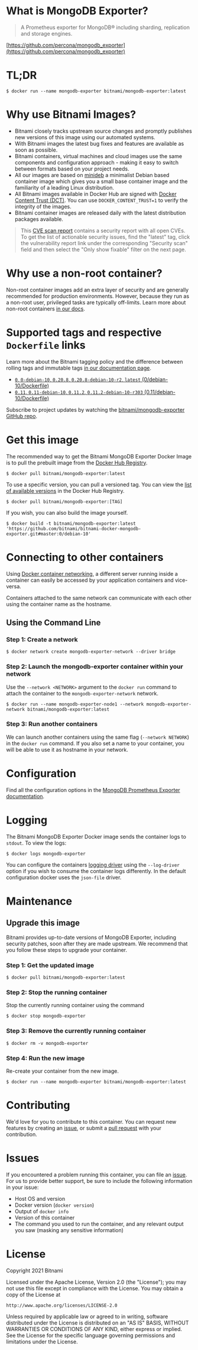 # What is MongoDB Exporter?

> A Prometheus exporter for MongoDB&reg; including sharding, replication and storage engines.

[https://github.com/percona/mongodb_exporter](https://github.com/percona/mongodb_exporter)

# TL;DR

```console
$ docker run --name mongodb-exporter bitnami/mongodb-exporter:latest
```

# Why use Bitnami Images?

* Bitnami closely tracks upstream source changes and promptly publishes new versions of this image using our automated systems.
* With Bitnami images the latest bug fixes and features are available as soon as possible.
* Bitnami containers, virtual machines and cloud images use the same components and configuration approach - making it easy to switch between formats based on your project needs.
* All our images are based on [minideb](https://github.com/bitnami/minideb) a minimalist Debian based container image which gives you a small base container image and the familiarity of a leading Linux distribution.
* All Bitnami images available in Docker Hub are signed with [Docker Content Trust (DCT)](https://docs.docker.com/engine/security/trust/content_trust/). You can use `DOCKER_CONTENT_TRUST=1` to verify the integrity of the images.
* Bitnami container images are released daily with the latest distribution packages available.

> This [CVE scan report](https://quay.io/repository/bitnami/mongodb-exporter?tab=tags) contains a security report with all open CVEs. To get the list of actionable security issues, find the "latest" tag, click the vulnerability report link under the corresponding "Security scan" field and then select the "Only show fixable" filter on the next page.

# Why use a non-root container?

Non-root container images add an extra layer of security and are generally recommended for production environments. However, because they run as a non-root user, privileged tasks are typically off-limits. Learn more about non-root containers [in our docs](https://docs.bitnami.com/tutorials/work-with-non-root-containers/).

# Supported tags and respective `Dockerfile` links

Learn more about the Bitnami tagging policy and the difference between rolling tags and immutable tags [in our documentation page](https://docs.bitnami.com/tutorials/understand-rolling-tags-containers/).


* [`0`, `0-debian-10`, `0.20.8`, `0.20.8-debian-10-r2`, `latest` (0/debian-10/Dockerfile)](https://github.com/bitnami/bitnami-docker-mongodb-exporter/blob/0.20.8-debian-10-r2/0/debian-10/Dockerfile)
* [`0.11`, `0.11-debian-10`, `0.11.2`, `0.11.2-debian-10-r303` (0.11/debian-10/Dockerfile)](https://github.com/bitnami/bitnami-docker-mongodb-exporter/blob/0.11.2-debian-10-r303/0.11/debian-10/Dockerfile)

Subscribe to project updates by watching the [bitnami/mongodb-exporter GitHub repo](https://github.com/bitnami/bitnami-docker-mongodb-exporter).

# Get this image

The recommended way to get the Bitnami MongoDB Exporter Docker Image is to pull the prebuilt image from the [Docker Hub Registry](https://hub.docker.com/r/bitnami/mongodb-exporter).

```console
$ docker pull bitnami/mongodb-exporter:latest
```

To use a specific version, you can pull a versioned tag. You can view the [list of available versions](https://hub.docker.com/r/bitnami/mongodb-exporter/tags/) in the Docker Hub Registry.

```console
$ docker pull bitnami/mongodb-exporter:[TAG]
```

If you wish, you can also build the image yourself.

```console
$ docker build -t bitnami/mongodb-exporter:latest 'https://github.com/bitnami/bitnami-docker-mongodb-exporter.git#master:0/debian-10'
```

# Connecting to other containers

Using [Docker container networking](https://docs.docker.com/engine/userguide/networking/), a different server running inside a container can easily be accessed by your application containers and vice-versa.

Containers attached to the same network can communicate with each other using the container name as the hostname.

## Using the Command Line

### Step 1: Create a network

```console
$ docker network create mongodb-exporter-network --driver bridge
```

### Step 2: Launch the mongodb-exporter container within your network

Use the `--network <NETWORK>` argument to the `docker run` command to attach the container to the `mongodb-exporter-network` network.

```console
$ docker run --name mongodb-exporter-node1 --network mongodb-exporter-network bitnami/mongodb-exporter:latest
```

### Step 3: Run another containers

We can launch another containers using the same flag (`--network NETWORK`) in the `docker run` command. If you also set a name to your container, you will be able to use it as hostname in your network.

# Configuration

Find all the configuration options in the [MongoDB Prometheus Exporter documentation](https://github.com/percona/mongodb_exporter#flags).

# Logging

The Bitnami MongoDB Exporter Docker image sends the container logs to `stdout`. To view the logs:

```console
$ docker logs mongodb-exporter
```

You can configure the containers [logging driver](https://docs.docker.com/engine/admin/logging/overview/) using the `--log-driver` option if you wish to consume the container logs differently. In the default configuration docker uses the `json-file` driver.

# Maintenance

## Upgrade this image

Bitnami provides up-to-date versions of MongoDB Exporter, including security patches, soon after they are made upstream. We recommend that you follow these steps to upgrade your container.

### Step 1: Get the updated image

```console
$ docker pull bitnami/mongodb-exporter:latest
```

### Step 2: Stop the running container

Stop the currently running container using the command

```console
$ docker stop mongodb-exporter
```

### Step 3: Remove the currently running container

```console
$ docker rm -v mongodb-exporter
```

### Step 4: Run the new image

Re-create your container from the new image.

```console
$ docker run --name mongodb-exporter bitnami/mongodb-exporter:latest
```

# Contributing

We'd love for you to contribute to this container. You can request new features by creating an [issue](https://github.com/bitnami/bitnami-docker-mongodb-exporter/issues), or submit a [pull request](https://github.com/bitnami/bitnami-docker-mongodb-exporter/pulls) with your contribution.

# Issues

If you encountered a problem running this container, you can file an [issue](https://github.com/bitnami/bitnami-docker-mongodb-exporter/issues/new). For us to provide better support, be sure to include the following information in your issue:

- Host OS and version
- Docker version (`docker version`)
- Output of `docker info`
- Version of this container
- The command you used to run the container, and any relevant output you saw (masking any sensitive information)

# License

Copyright 2021 Bitnami

Licensed under the Apache License, Version 2.0 (the "License");
you may not use this file except in compliance with the License.
You may obtain a copy of the License at

    http://www.apache.org/licenses/LICENSE-2.0

Unless required by applicable law or agreed to in writing, software
distributed under the License is distributed on an "AS IS" BASIS,
WITHOUT WARRANTIES OR CONDITIONS OF ANY KIND, either express or implied.
See the License for the specific language governing permissions and
limitations under the License.

